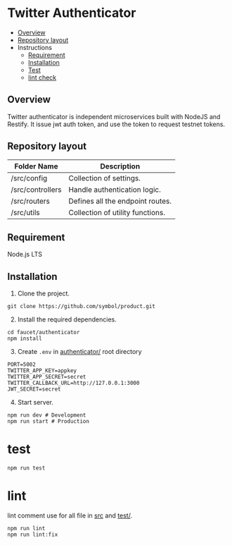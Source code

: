 # Twitter Authenticator

- [Overview](#overview)
- [Repository layout](#repository-layout)
- Instructions
    - [Requirement](#requirement)
    - [Installation](#installation)
    - [Test](#test)
    - [lint check](#lint)

## Overview

Twitter authenticator is independent microservices built with NodeJS and Restify. It issue jwt auth token, and use the token to request testnet tokens.

## Repository layout

| Folder Name | Description |
| -------------|--------------|
| /src/config | Collection of settings. |
| /src/controllers| Handle authentication logic. |
| /src/routers | Defines all the endpoint routes. |
| /src/utils | Collection of utility functions. |

## Requirement

Node.js LTS

## Installation

1. Clone the project.

```
git clone https://github.com/symbol/product.git
```

2. Install the required dependencies.

```
cd faucet/authenticator
npm install
```

3. Create `.env` in [authenticator/](/authenticator/) root directory
```env
PORT=5002
TWITTER_APP_KEY=appkey
TWITTER_APP_SECRET=secret
TWITTER_CALLBACK_URL=http://127.0.0.1:3000
JWT_SECRET=secret
```

4. Start server.

```shell
npm run dev # Development
npm run start # Production
```

# test

```
npm run test
```

# lint

lint comment use for all file in [src](/authenticator/src/) and [test/](/authenticator/test/).
```
npm run lint
npm run lint:fix
```
